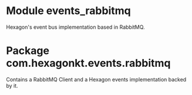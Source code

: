 
# Module events_rabbitmq

Hexagon's event bus implementation based in RabbitMQ.

# Package com.hexagonkt.events.rabbitmq

Contains a RabbitMQ Client and a Hexagon events implementation backed by it. 
